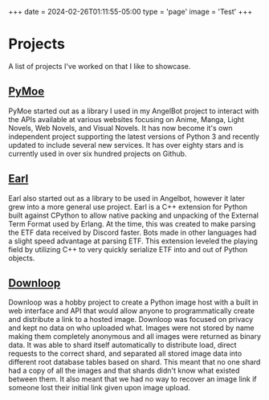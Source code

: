 +++
date = 2024-02-26T01:11:55-05:00
type = 'page'
image = 'Test'
+++

# Projects
A list of projects I've worked on that I like to showcase.

## [PyMoe](https://github.com/ccubed/PyMoe)
PyMoe started out as a library I used in my AngelBot project to interact with the APIs available at various websites focusing on Anime, Manga, Light Novels, Web Novels, and Visual Novels. It has now become it's own independent project supporting the latest versions of Python 3 and recently updated to include several new services. It has over eighty stars and is currently used in over six hundred projects on Github.

## [Earl](https://github.com/ccubed/Earl)
Earl also started out as a library to be used in Angelbot, however it later grew into a more general use project. Earl is a C++ extension for Python built against CPython to allow native packing and unpacking of the External Term Format used by Erlang. At the time, this was created to make parsing the ETF data received by Discord faster. Bots made in other languages had a slight speed advantage at parsing ETF. This extension leveled the playing field by utilizing C++ to very quickly serialize ETF into and out of Python objects.

## [Downloop](https://github.com/ccubed/Downloop)
Downloop was a hobby project to create a Python image host with a built in web interface and API that would allow anyone to programmatically create and distribute a link to a hosted image. Downloop was focused on privacy and kept no data on who uploaded what. Images were not stored by name making them completely anonymous and all images were returned as binary data. It was able to shard itself automatically to distribute load, direct requests to the correct shard, and separated all stored image data into different root database tables based on shard. This meant that no one shard had a copy of all the images and that shards didn't know what existed between them. It also meant that we had no way to recover an image link if someone lost their initial link given upon image upload.